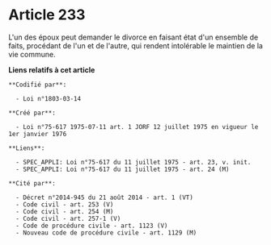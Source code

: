# Article 233

L'un des époux peut demander le divorce en faisant état d'un ensemble de faits, procédant de l'un et de l'autre, qui rendent
intolérable le maintien de la vie commune.

**Liens relatifs à cet article**

	**Codifié par**:

	  - Loi n°1803-03-14

	**Créé par**:

	  - Loi n°75-617 1975-07-11 art. 1 JORF 12 juillet 1975 en vigueur le 1er janvier 1976

	**Liens**:

	  - SPEC_APPLI: Loi n°75-617 du 11 juillet 1975 - art. 23, v. init.
	  - SPEC_APPLI: Loi n°75-617 du 11 juillet 1975 - art. 24 (M)

	**Cité par**:

	  - Décret n°2014-945 du 21 août 2014 - art. 1 (VT)
	  - Code civil - art. 253 (V)
	  - Code civil - art. 254 (M)
	  - Code civil - art. 257-1 (V)
	  - Code de procédure civile - art. 1123 (V)
	  - Nouveau code de procédure civile - art. 1129 (M)
